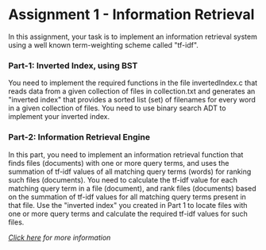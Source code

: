 # Assignment 1 - Information Retrieval  

In this assignment, your task is to implement an information retrieval system using a well known term-weighting scheme called "tf-idf".

### Part-1: Inverted Index, using BST  

You need to implement the required functions in the file invertedIndex.c that reads data from a given collection of files in collection.txt and generates an "inverted index" that provides a sorted list (set) of filenames for every word in a given collection of files. You need to use binary search ADT to implement your inverted index.  

### Part-2: Information Retrieval Engine  

In this part, you need to implement an information retrieval function that finds files (documents) with one or more query terms, and uses the summation of tf-idf values of all matching query terms (words) for ranking such files (documents). You need to calculate the tf-idf value for each matching query term in a file (document), and rank files (documents) based on the summation of tf-idf values for all matching query terms present in that file. Use the "inverted index" you created in Part 1 to locate files with one or more query terms and calculate the required tf-idf values for such files.

*[Click here](http://www.cse.unsw.edu.au/~cs2521/20T3/assigns/ass1/Ass1.html#Download) for more information*  